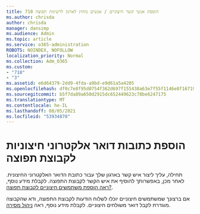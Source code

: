 ```yaml
---
title: 718 הוספת אנשי קשר חיצוניים / אנשים מחוץ לארגון לרשימת תפוצה
ms.author: chrisda
author: chrisda
manager: dansimp
ms.audience: Admin
ms.topic: article
ms.service: o365-administration
ROBOTS: NOINDEX, NOFOLLOW
localization_priority: Normal
ms.collection: Adm_O365
ms.custom:
- "718"
- "3"
ms.assetid: e6d64379-2dd9-4fda-a9bd-e9d61a5a4205
ms.openlocfilehash: df0c7e8f95d0754f362d697f155438a63e7f55f1146e8f1671932c380186baf4
ms.sourcegitcommit: b5f7da89a650d2915dc652449623c78be6247175
ms.translationtype: MT
ms.contentlocale: he-IL
ms.lasthandoff: 08/05/2021
ms.locfileid: "53934870"
---
```

# <a name="add-external-email-addresses-to-a-distribution-group"></a>הוספת כתובות דואר אלקטרוני חיצוניות לקבוצת תפוצה

תחילה, עליך ליצור איש קשר בארגון שלך עבור כתובת הדואר האלקטרוני החיצונית. לאחר מכן, באפשרותך להוסיף את איש הקשר לקבוצת התפוצה. לקבלת מידע נוסף, [ראה הוספת משתמשים חיצוניים לקבוצת תפוצה?](https://support.office.com/client/caa0f310-0bb7-48e3-8ad2-cb358b53bbba).

אם ברצונך שמשתמשים חיצוניים יוכלו לשלוח הודעות לקבוצת התפוצה, ודא שהקבוצה מוגדרת לקבל דואר משולחים חיצוניים. לקבלת מידע נוסף, ראה [ניהול מסירה](https://technet.microsoft.com/library/bb124513.aspx#deliverymanagement).
